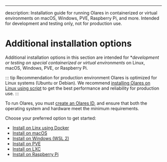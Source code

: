 ---
description: Installation guide for running Olares in containerized or virtual environments on macOS, Windows, PVE, Raspberry Pi, and more. Intended for development and testing only, not for production use.

# Additional installation options

Additional installation options in this section are intended for **development or testing on special containerized or virtual environments* on Linux, macOS, Windows, PVE, or Raspberry Pi.

::: tip Recommendation for production environment
Olares is optimized for Linux systems (Ubuntu or Debian). We recommend [installing Olares on Linux using script](../../manual/get-started/install-olares.md) to get the best performance and reliability for production use.
:::

To run Olares, you must [create an Olares ID](../../manual/get-started/create-olares-id.md), and ensure that both the operating system and hardware meet the minimum requirements.

Choose your preferred option to get started:
- [Install on Linx using Docker](linux-via-docker-compose.md)
- [Install on macOS](/developer/install/mac)
- [Install on Windows (WSL 2)](/developer/install/windows)
- [Install on PVE](/developer/install/pve)
- [Install on LXC](/developer/install/lxc)
- [Install on Raspberry Pi](/developer/install/raspberry-pi)
